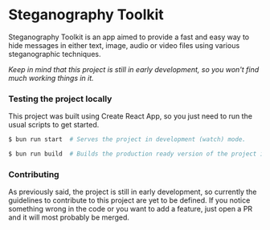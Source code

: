 # Steganography Toolkit

Steganography Toolkit is an app aimed to provide a fast and easy way to hide messages in either text,
image, audio or video files using various steganographic techniques.

_Keep in mind that this project is still in early development, so you won't find much working things in it._

### Testing the project locally

This project was built using Create React App, so you just need to run the usual scripts to get started.

```bash
$ bun run start  # Serves the project in development (watch) mode.

$ bun run build  # Builds the production ready version of the project in the `build/` directory.
```

### Contributing

As previously said, the project is still in early development, so currently the guidelines to contribute to this project are yet to be defined. If you notice something wrong in the code or you want to add a feature, just open a PR and it will most probably be merged.
